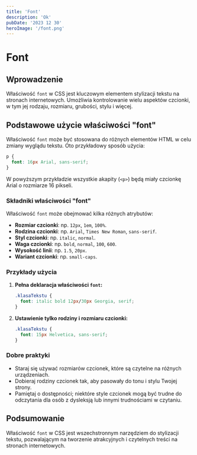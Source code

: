 ```yaml
---
title: 'Font'
description: 'Ok'
pubDate: '2023 12 30'
heroImage: '/font.png'
---
```


# <span id='font'>Font</span>

## Wprowadzenie

Właściwość `font` w CSS jest kluczowym elementem stylizacji tekstu na stronach internetowych. Umożliwia kontrolowanie wielu aspektów czcionki, w tym jej rodzaju, rozmiaru, grubości, stylu i więcej.

## Podstawowe użycie właściwości "font"

Właściwość `font` może być stosowana do różnych elementów HTML w celu zmiany wyglądu tekstu. Oto przykładowy sposób użycia:

```css
p {
  font: 16px Arial, sans-serif;
}
```

W powyższym przykładzie wszystkie akapity (`<p>`) będą miały czcionkę Arial o rozmiarze 16 pikseli.

### Składniki właściwości "font"

Właściwość `font` może obejmować kilka różnych atrybutów:

- **Rozmiar czcionki**: np. `12px`, `1em`, `100%`.
- **Rodzina czcionki**: np. `Arial`, `Times New Roman`, `sans-serif`.
- **Styl czcionki**: np. `italic`, `normal`.
- **Waga czcionki**: np. `bold`, `normal`, `100`, `600`.
- **Wysokość linii**: np. `1.5`, `20px`.
- **Wariant czcionki**: np. `small-caps`.

### Przykłady użycia

1. **Pełna deklaracja właściwości `font`:**

   ```css
   .klasaTekstu {
     font: italic bold 12px/30px Georgia, serif;
   }
   ```

2. **Ustawienie tylko rodziny i rozmiaru czcionki:**

   ```css
   .klasaTekstu {
     font: 15px Helvetica, sans-serif;
   }
   ```

### Dobre praktyki

- Staraj się używać rozmiarów czcionek, które są czytelne na różnych urządzeniach.
- Dobieraj rodziny czcionek tak, aby pasowały do tonu i stylu Twojej strony.
- Pamiętaj o dostępności; niektóre style czcionek mogą być trudne do odczytania dla osób z dysleksją lub innymi trudnościami w czytaniu.

## Podsumowanie

Właściwość `font` w CSS jest wszechstronnym narzędziem do stylizacji tekstu, pozwalającym na tworzenie atrakcyjnych i czytelnych treści na stronach internetowych.
